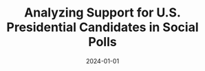 ---
title: "Analyzing Support for U.S. Presidential Candidates in Social Polls"
collection: publications
date: 2024-01-01
year: 2024
venue: 'JQD:DM (AAAI ICWSM&apos;24)'
paperurl: 'https://journalqd.org/article/view/5897/4514'
resourceslug: no_resource
authors: 'S. Scarano, V. Vasudevan, M. Samory, J. Yang, and P.A. Grabowicz'
---